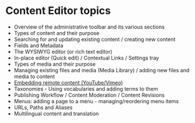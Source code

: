 # Content Editor topics
* Overview of the administrative toolbar and its various sections
* Types of content and their purpose
* Searching for and updating existing content / creating new content
* Fields and Metadata
* The WYSIWYG editor (or rich text editor)
* In-place editor (Quick edit) / Contextual Links / Settings tray
* Types of media and their purpose
* Managing existing files and media (Media Library) / adding new files and media to content
* [Embedding remote content (YouTube/Vimeo)](embed_remote_content.md)
* Taxonomies - Using vocabularies and adding terms to them
* Publishing Workflow / Content Moderation / Content Revisions
* Menus: adding a page to a menu - managing/reordering menu items
* URLs, Paths and Aliases
* Multilingual content and translation
